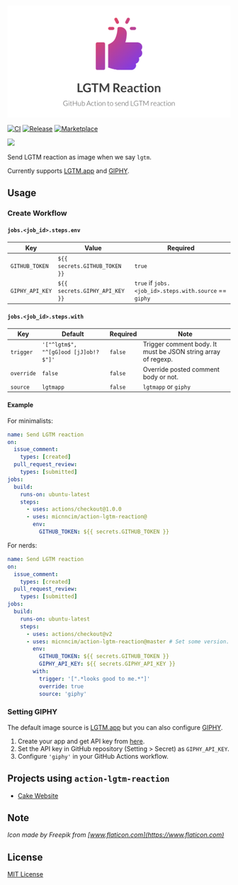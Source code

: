 ![logo](docs/assets/logo.png)

[![CI](https://github.com/micnncim/action-lgtm-reaction/workflows/CI/badge.svg)](https://github.com/micnncim/action-lgtm-reaction/actions)
[![Release](https://img.shields.io/github/v/release/micnncim/action-lgtm-reaction.svg?logo=github)](https://github.com/micnncim/action-lgtm-reaction/releases)
[![Marketplace](https://img.shields.io/badge/marketplace-lgtm--reaction-blue?logo=github)](https://github.com/marketplace/actions/lgtm-reaction)

![](docs/assets/screen-record.gif)

Send LGTM reaction as image when we say `lgtm`.  

Currently supports [LGTM.app](https://www.lgtm.app) and [GIPHY](https://giphy.com).

## Usage

### Create Workflow

#### `jobs.<job_id>.steps.env`

|       Key       |             Value              |                        Required                        |
| --------------- | ------------------------------ | ------------------------------------------------------ |
| `GITHUB_TOKEN`  | `${{ secrets.GITHUB_TOKEN }}`  | `true`                                                 |
| `GIPHY_API_KEY` | `${{ secrets.GIPHY_API_KEY }}` | `true` if `jobs.<job_id>.steps.with.source` == `giphy` |

#### `jobs.<job_id>.steps.with`

|    Key     |               Default                | Required |                             Note                              |
| ---------- | ------------------------------------ | -------- | ------------------------------------------------------------- |
| `trigger`  | `'["^lgtm$", "^[gG]ood [jJ]ob!?$"]'` | `false`  | Trigger comment body. It must be JSON string array of regexp. |
| `override` | `false`                              | `false`  | Override posted comment body or not.                          |
| `source`   | `lgtmapp`                            | `false`  | `lgtmapp` or `giphy`                                          |

#### Example

For minimalists:

```yaml
name: Send LGTM reaction
on:
  issue_comment:
    types: [created]
  pull_request_review:
    types: [submitted]
jobs:
  build:
    runs-on: ubuntu-latest
    steps:
      - uses: actions/checkout@1.0.0
      - uses: micnncim/action-lgtm-reaction@
        env:
          GITHUB_TOKEN: ${{ secrets.GITHUB_TOKEN }}
```

For nerds:

```yaml
name: Send LGTM reaction
on:
  issue_comment:
    types: [created]
  pull_request_review:
    types: [submitted]
jobs:
  build:
    runs-on: ubuntu-latest
    steps:
      - uses: actions/checkout@v2
      - uses: micnncim/action-lgtm-reaction@master # Set some version.
        env:
          GITHUB_TOKEN: ${{ secrets.GITHUB_TOKEN }}
          GIPHY_API_KEY: ${{ secrets.GIPHY_API_KEY }}
        with:
          trigger: '[".*looks good to me.*"]'
          override: true
          source: 'giphy'
```

### Setting GIPHY

The default image source is [LGTM.app](https://www.lgtm.app) but you can also configure [GIPHY](https://giphy.com).

1. Create your app and get API key from [here](https://developers.giphy.com/dashboard).
2. Set the API key in GitHub repository (Setting > Secret) as `GIPHY_API_KEY`.
3. Configure `'giphy'` in your GitHub Actions workflow.

## Projects using `action-lgtm-reaction`

- [Cake Website](https://github.com/cake-build/website)

## Note

*Icon made by Freepik from [www.flaticon.com](https://www.flaticon.com)*

## License

[MIT License](LICENSE)
